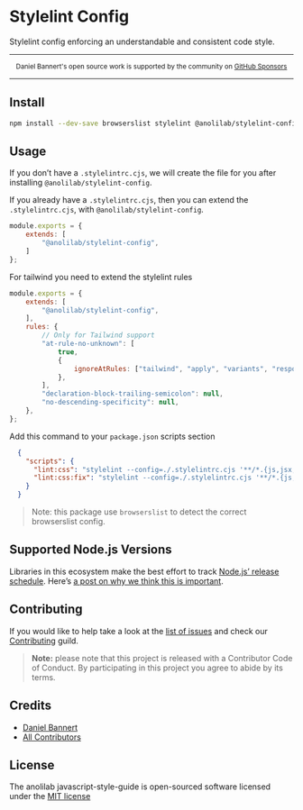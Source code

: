 # Stylelint Config

Stylelint config enforcing an understandable and consistent code style.

---

<div align="center">
    <p>
        <sup>
            Daniel Bannert's open source work is supported by the community on <a href="https://github.com/sponsors/prisis">GitHub Sponsors</a>
        </sup>
    </p>
</div>

---

## Install

```bash
npm install --dev-save browserslist stylelint @anolilab/stylelint-config
```

## Usage

If you don’t have a `.stylelintrc.cjs`, we will create the file for you after installing `@anolilab/stylelint-config`.

If you already have a `.stylelintrc.cjs`, then you can extend the `.stylelintrc.cjs`, with `@anolilab/stylelint-config`.

```js
module.exports = {
    extends: [
        "@anolilab/stylelint-config",
    ]
};
```

For tailwind you need to extend the stylelint rules

```js
module.exports = {
    extends: [
        "@anolilab/stylelint-config",
    ],
    rules: {
        // Only for Tailwind support
        "at-rule-no-unknown": [
            true,
            {
                ignoreAtRules: ["tailwind", "apply", "variants", "responsive", "screen", "@tailwind"],
            },
        ],
        "declaration-block-trailing-semicolon": null,
        "no-descending-specificity": null,
    },
};
```

Add this command to your `package.json` scripts section

```json
  {
    "scripts": {
      "lint:css": "stylelint --config=./.stylelintrc.cjs '**/*.{js,jsx,tsx,ts,less,css,scss,sass}'",
      "lint:css:fix": "stylelint --config=./.stylelintrc.cjs '**/*.{js,jsx,tsx,ts,less,css,scss,sass}' --fix"
    }
  }
```

> Note: this package use `browserslist` to detect the correct browserslist config.

## Supported Node.js Versions

Libraries in this ecosystem make the best effort to track
[Node.js’ release schedule](https://nodejs.org/en/about/releases/). Here’s [a
post on why we think this is important](https://medium.com/the-node-js-collection/maintainers-should-consider-following-node-js-release-schedule-ab08ed4de71a).

Contributing
------------

If you would like to help take a look at the [list of issues](https://github.com/anolilab/javascript-style-guide/issues) and check our [Contributing](.github/CONTRIBUTING.md) guild.

> **Note:** please note that this project is released with a Contributor Code of Conduct. By participating in this project you agree to abide by its terms.

Credits
-------------

- [Daniel Bannert](https://github.com/prisis)
- [All Contributors](https://github.com/anolilab/javascript-style-guide/graphs/contributors)

License
-------------

The anolilab javascript-style-guide is open-sourced software licensed under the [MIT license](https://opensource.org/licenses/MIT)

